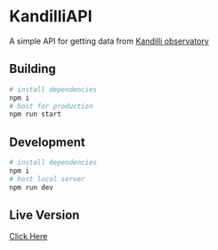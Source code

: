 # KandilliAPI
A simple API for getting data from [Kandilli observatory](http://www.koeri.boun.edu.tr/scripts/lst0.asp)
## Building

```bash
# install dependencies
npm i
# host for production
npm run start 
```

## Development

```bash
# install dependencies
npm i
# host local server
npm run dev
```

## Live Version
[Click Here](https://borakayik.com/api/deprem)
